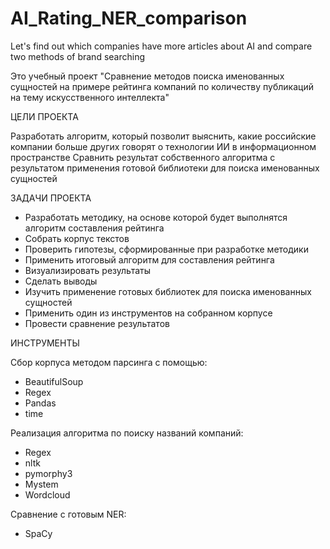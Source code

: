 # AI_Rating_NER_comparison
Let's find out which companies have more articles about AI and compare two methods of brand searching

Это учебный проект "Сравнение методов поиска именованных сущностей на примере рейтинга компаний по количеству публикаций на тему искусственного интеллекта"


ЦЕЛИ ПРОЕКТА

Разработать алгоритм, который позволит выяснить, какие российские компании больше других говорят о технологии ИИ в информационном пространстве
Сравнить результат собственного алгоритма с результатом применения готовой библиотеки для поиска именованных сущностей 

ЗАДАЧИ ПРОЕКТА

- Разработать методику, на основе которой будет выполнятся алгоритм составления рейтинга
- Собрать корпус текстов
- Проверить гипотезы, сформированные при разработке методики 
- Применить итоговый алгоритм для составления рейтинга
- Визуализировать результаты
- Сделать выводы
- Изучить применение готовых библиотек для поиска именованных сущностей
- Применить один из инструментов на собранном корпусе
- Провести сравнение результатов

ИНСТРУМЕНТЫ

Сбор корпуса методом парсинга с помощью:
- BeautifulSoup
- Regex
- Pandas
- time

Реализация алгоритма по поиску названий компаний:
- Regex
- nltk
- pymorphy3
- Mystem
- Wordcloud
  
Сравнение с готовым NER:
- SpaCy

